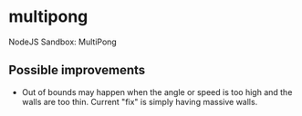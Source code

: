 # multipong
NodeJS Sandbox: MultiPong

## Possible improvements
- Out of bounds may happen when the angle or speed is  too high and the walls are too thin. 
Current "fix" is simply having massive walls.
